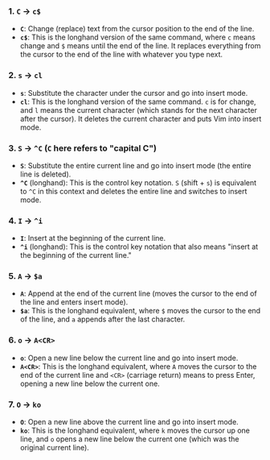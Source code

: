 ### 1. **`C`** → **`c$`**
   - **`C`**: Change (replace) text from the cursor position to the end of the line.
   - **`c$`**: This is the longhand version of the same command, where `c` means change and `$` means until the end of the line. It replaces everything from the cursor to the end of the line with whatever you type next.

### 2. **`s`** → **`cl`**
   - **`s`**: Substitute the character under the cursor and go into insert mode.
   - **`cl`**: This is the longhand version of the same command. `c` is for change, and `l` means the current character (which stands for the next character after the cursor). It deletes the current character and puts Vim into insert mode.

### 3. **`S`** → **`^C`** (`C` here refers to "capital C")
   - **`S`**: Substitute the entire current line and go into insert mode (the entire line is deleted).
   - **`^C`** (longhand): This is the control key notation. `S` (shift + `s`) is equivalent to `^C` in this context and deletes the entire line and switches to insert mode.

### 4. **`I`** → **`^i`**
   - **`I`**: Insert at the beginning of the current line.
   - **`^i`** (longhand): This is the control key notation that also means "insert at the beginning of the current line."

### 5. **`A`** → **`$a`**
   - **`A`**: Append at the end of the current line (moves the cursor to the end of the line and enters insert mode).
   - **`$a`**: This is the longhand equivalent, where `$` moves the cursor to the end of the line, and `a` appends after the last character.

### 6. **`o`** → **`A<CR>`**
   - **`o`**: Open a new line below the current line and go into insert mode.
   - **`A<CR>`**: This is the longhand equivalent, where `A` moves the cursor to the end of the current line and `<CR>` (carriage return) means to press Enter, opening a new line below the current one.

### 7. **`O`** → **`ko`**
   - **`O`**: Open a new line above the current line and go into insert mode.
   - **`ko`**: This is the longhand equivalent, where `k` moves the cursor up one line, and `o` opens a new line below the current one (which was the original current line).

